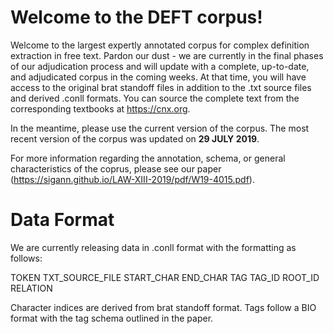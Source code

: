 # Welcome to the DEFT corpus!
Welcome to the largest expertly annotated corpus for complex definition extraction in free text. Pardon our dust - we are currently in the final phases of our adjudication process and will update with a complete, up-to-date, and adjudicated corpus in the coming weeks. At that time, you will have access to the original brat standoff files in addition to the .txt source files and derived .conll formats. You can source the complete text from the corresponding textbooks at <https://cnx.org>.

In the meantime, please use the current version of the corpus.
The most recent version of the corpus was updated on **29 JULY 2019**.

For more information regarding the annotation, schema, or general characteristics of the coprus, please see our paper <here>(https://sigann.github.io/LAW-XIII-2019/pdf/W19-4015.pdf).
  
# Data Format
We are currently releasing data in .conll format with the formatting as follows:

TOKEN TXT_SOURCE_FILE START_CHAR END_CHAR TAG TAG_ID ROOT_ID RELATION

Character indices are derived from brat standoff format. Tags follow a BIO format with the tag schema outlined in the paper.

